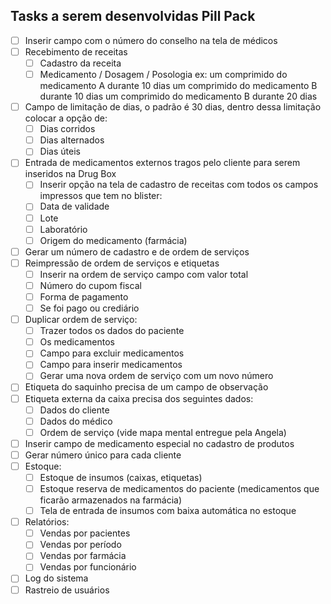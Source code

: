 ## Tasks a serem desenvolvidas Pill Pack
- [ ] Inserir campo com o número do conselho na tela de médicos
- [ ] Recebimento de receitas
	- [ ] Cadastro da receita
	- [ ] Medicamento / Dosagem / Posologia
	ex: um comprimido do medicamento A durante 10 dias
		  um comprimido do medicamento B durante 10 dias
		  um comprimido do medicamento B durante 20 dias
 - [ ] Campo de limitação de dias, o padrão é 30 dias, dentro dessa limitação colocar a opção de:
	 - [ ] Dias corridos
	 - [ ] Dias alternados
	 - [ ] Dias úteis
- [ ] Entrada de medicamentos externos tragos pelo cliente para serem inseridos na Drug Box
	- [ ] Inserir opção na tela de cadastro de receitas com todos os campos impressos que tem no blister:
	- [ ] Data de validade
	- [ ] Lote
	- [ ] Laboratório
	- [ ] Origem do medicamento (farmácia)
- [ ] Gerar um número de cadastro e de ordem de serviços
- [ ] Reimpressão de ordem de serviços e etiquetas
	- [ ] Inserir na ordem de serviço campo com valor total
	- [ ] Número do cupom fiscal
	- [ ] Forma de pagamento
	- [ ] Se foi pago ou crediário 
- [ ] Duplicar ordem de serviço:
	- [ ] Trazer todos os dados do paciente
	- [ ] Os medicamentos
	- [ ] Campo para excluir medicamentos
	- [ ] Campo para inserir medicamentos
	- [ ] Gerar uma nova ordem de serviço com um novo número
- [ ] Etiqueta do saquinho precisa de um campo de observação
- [ ] Etiqueta externa da caixa precisa dos seguintes dados:
	- [ ] Dados do cliente
	- [ ] Dados do médico
	- [ ] Ordem de serviço (vide mapa mental entregue pela Angela)
- [ ] Inserir campo de medicamento especial no cadastro de produtos
- [ ] Gerar número único para cada cliente
- [ ] Estoque:
	- [ ] Estoque de insumos (caixas, etiquetas)
	- [ ] Estoque reserva de medicamentos do paciente (medicamentos que ficarão armazenados na farmácia)
	- [ ] Tela de entrada de insumos com baixa automática no estoque
- [ ] Relatórios:
	- [ ] Vendas por pacientes
	- [ ] Vendas por período
	- [ ] Vendas por farmácia
	- [ ] Vendas por funcionário
- [ ] Log do sistema
- [ ] Rastreio de usuários
